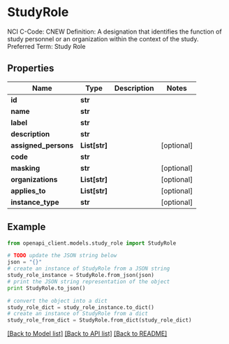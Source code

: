 # StudyRole

NCI C-Code: CNEW Definition: A designation that identifies the function of study personnel or an organization within the context of the study. Preferred Term: Study Role

## Properties
Name | Type | Description | Notes
------------ | ------------- | ------------- | -------------
**id** | **str** |  | 
**name** | **str** |  | 
**label** | **str** |  | 
**description** | **str** |  | 
**assigned_persons** | **List[str]** |  | [optional] 
**code** | **str** |  | 
**masking** | **str** |  | [optional] 
**organizations** | **List[str]** |  | [optional] 
**applies_to** | **List[str]** |  | [optional] 
**instance_type** | **str** |  | [optional] 

## Example

```python
from openapi_client.models.study_role import StudyRole

# TODO update the JSON string below
json = "{}"
# create an instance of StudyRole from a JSON string
study_role_instance = StudyRole.from_json(json)
# print the JSON string representation of the object
print StudyRole.to_json()

# convert the object into a dict
study_role_dict = study_role_instance.to_dict()
# create an instance of StudyRole from a dict
study_role_from_dict = StudyRole.from_dict(study_role_dict)
```
[[Back to Model list]](../README.md#documentation-for-models) [[Back to API list]](../README.md#documentation-for-api-endpoints) [[Back to README]](../README.md)


